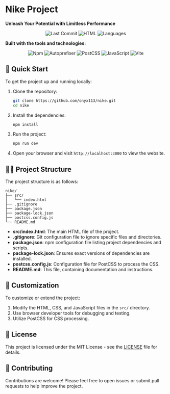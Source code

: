 
# Nike Project

**Unleash Your Potential with Limitless Performance**

<p align="center">
  <img src="https://img.shields.io/github/last-commit/onyx113/nike?style=flat" alt="Last Commit">
  <img src="https://img.shields.io/badge/HTML-98.4%25-brightgreen" alt="HTML">
  <img src="https://img.shields.io/badge/Languages-3-blue" alt="Languages">
</p>

**Built with the tools and technologies:**

<p align="center">
  <img src="https://img.shields.io/badge/npm-yes-green" alt="Npm">
  <img src="https://img.shields.io/badge/PostCSS-Autoprefixer-red" alt="Autoprefixer">
  <img src="https://img.shields.io/badge/PostCSS-yes-orange" alt="PostCSS">
  <img src="https://img.shields.io/badge/JavaScript-yes-yellow" alt="JavaScript">
  <img src="https://img.shields.io/badge/Vite-yes-blue" alt="Vite">
</p>

## 🚀 Quick Start

To get the project up and running locally:

1. Clone the repository:

   ```bash
   git clone https://github.com/onyx113/nike.git
   cd nike
   ```

2. Install the dependencies:

   ```bash
   npm install
   ```

3. Run the project:

   ```bash
   npm run dev
   ```

4. Open your browser and visit `http://localhost:3000` to view the website.

## 🧑‍💻 Project Structure

The project structure is as follows:

```
nike/
├── src/
│   └── index.html
├── .gitignore
├── package.json
├── package-lock.json
├── postcss.config.js
└── README.md
```

- **src/index.html**: The main HTML file of the project.
- **.gitignore**: Git configuration file to ignore specific files and directories.
- **package.json**: npm configuration file listing project dependencies and scripts.
- **package-lock.json**: Ensures exact versions of dependencies are installed.
- **postcss.config.js**: Configuration file for PostCSS to process the CSS.
- **README.md**: This file, containing documentation and instructions.

## 🎨 Customization

To customize or extend the project:

1. Modify the HTML, CSS, and JavaScript files in the `src/` directory.
2. Use browser developer tools for debugging and testing.
3. Utilize PostCSS for CSS processing.

## 📝 License

This project is licensed under the MIT License - see the [LICENSE](LICENSE) file for details.

## 🤝 Contributing

Contributions are welcome! Please feel free to open issues or submit pull requests to help improve the project.
